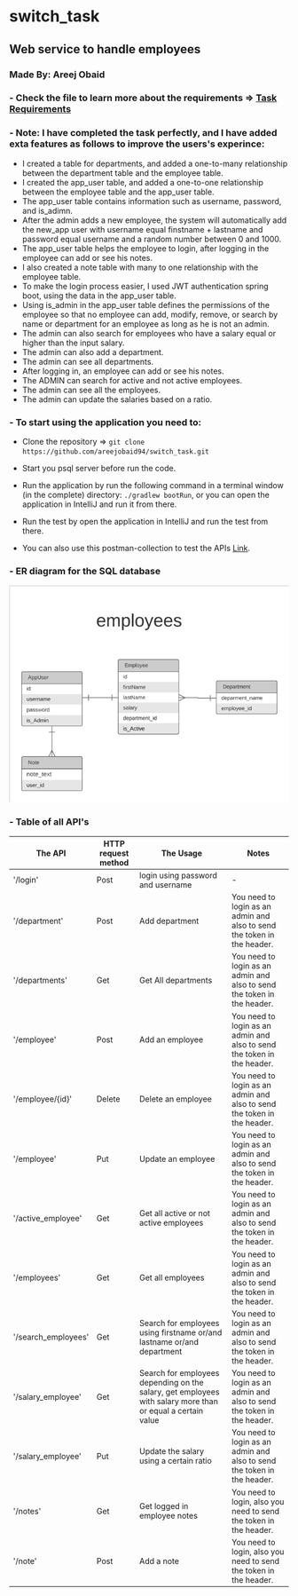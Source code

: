 # switch_task


## Web service to handle employees


### Made By: Areej Obaid


### - Check the file to learn more about the requirements =>  [Task Requirements](https://drive.google.com/file/d/1X-yXeJw4FegF9ADyUYsFUfJ8IlXXxAqN/view?usp=sharing)


### - Note: I have completed the task perfectly, and I have added exta features as follows to improve the users's experince:

* I created a table for departments, and added a one-to-many relationship between the department table and the employee table.
* I created the app_user table, and added a one-to-one relationship between the employee table and the app_user table.
* The app_user table contains information such as username, password, and is_adimn.
* After the admin adds a new employee, the system will automatically add the new_app user with username equal finstname + lastname and password equal username and a random number between 0 and 1000.
* The app_user table helps the employee to login, after logging in the employee can add or see his notes.
* I also created a note table with many to one relationship with the employee table.
* To make the login process easier, I used JWT authentication spring boot, using the data in the app_user table.
* Using is_admin in the app_user table defines the permissions of the employee so that no employee can add, modify, remove, or search by name or department for an employee as long as he is not an admin.
* The admin can also search for employees who have a salary equal or higher than the input salary.
* The admin can also add a department.
* The admin can see all departments.
* After logging in, an employee can add or see his notes.
* The ADMIN can search for active and not active employees.
* The admin can see all the employees.
* The admin can update the salaries based on a ratio.


### - To start using the application you need to:

* Clone the repository => `git clone https://github.com/areejobaid94/switch_task.git`

* Start you psql server before run the code.

* Run the application by run the following command in a terminal window (in the complete) directory: `./gradlew bootRun`, or you can open the application in IntelliJ and run it from there.

* Run the test by open the application in IntelliJ and run the test from there.

* You can also use this postman-collection to test the APIs [Link](https://drive.google.com/file/d/1BhtA3YD0yQrvN0aeu1RFg7mVxUC_AAXv/view?usp=sharing).


### - ER diagram for the SQL database

![](img/Employees_Schema.png)

### - Table of all API's

| The API | HTTP request method | The Usage | Notes |
|---------| ------------------- |-----------|-------|
| '/login' | Post | login using password and username |-|
| '/department' | Post | Add department | You need to login as an admin and also to send the token in the header. |
| '/departments' | Get | Get All departments | You need to login as an admin and also to send the token in the header. |      
| '/employee' | Post | Add an employee | You need to login as an admin and also to send the token in the header. |
| '/employee/{id}' | Delete | Delete an employee | You need to login as an admin and also to send the token in the header. |
| '/employee' | Put | Update an employee | You need to login as an admin and also to send the token in the header. |
| '/active_employee' | Get | Get all active or not active employees | You need to login as an admin and also to send the token in the header. |
| '/employees' | Get | Get all employees | You need to login as an admin and also to send the token in the header. |
| '/search_employees' | Get | Search for employees using firstname or/and lastname or/and department | You need to login as an admin and also to send the token in the header. |
| '/salary_employee' | Get | Search for employees depending on the salary, get employees with salary more than or equal a certain value | You need to login as an admin and also to send the token in the header. |
| '/salary_employee' | Put | Update the salary using a certain ratio | You need to login as an admin and also to send the token in the header. |
| '/notes' | Get | Get logged in employee notes | You need to login, also you need to send the token in the header. |
| '/note' | Post | Add a note | You need to login, also you need to send the token in the header. |
